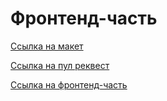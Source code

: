 # Фронтенд-часть

[Ссылка на макет](https://www.figma.com/file/u7U84NjmOwsHdDJ0JhJYZm/Diploma?node-id=932%3A4079)

[Ссылка на пул реквест](https://github.com/vlrtyan/movies-explorer-frontend/tree/level-3)

[Ссылка на фронтенд-часть](https://movies.vlrtyan.nomore.nomoredomains.icu/movies)
